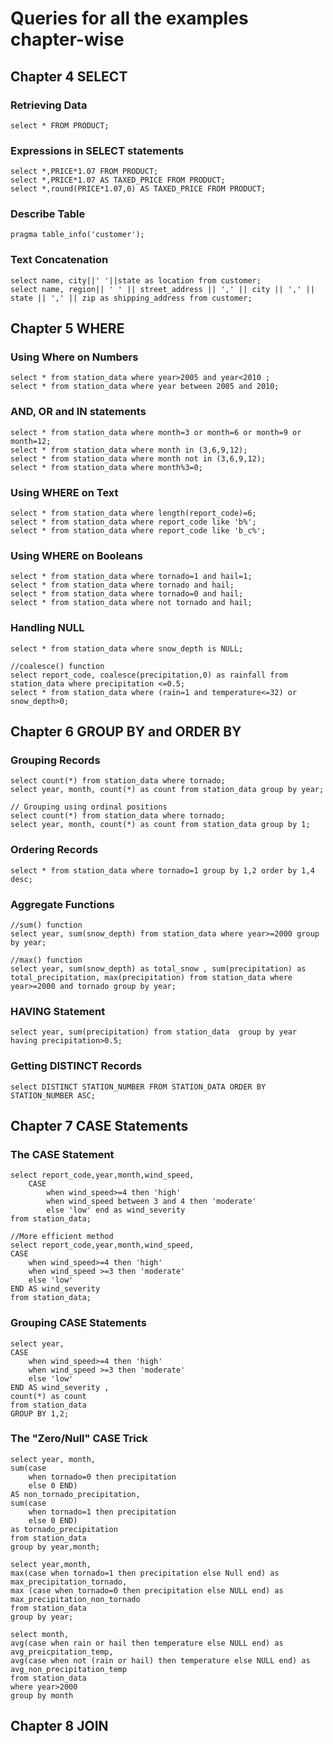 # Queries for all the examples chapter-wise

## Chapter 4 **SELECT**

### Retrieving Data
```
select * FROM PRODUCT;
```

### Expressions in SELECT statements
```
select *,PRICE*1.07 FROM PRODUCT;
select *,PRICE*1.07 AS TAXED_PRICE FROM PRODUCT;
select *,round(PRICE*1.07,0) AS TAXED_PRICE FROM PRODUCT;
```

### Describe Table
```
pragma table_info('customer');
```

### Text Concatenation
```
select name, city||' '||state as location from customer;
select name, region|| ' ' || street_address || ',' || city || ',' || state || ',' || zip as shipping_address from customer;
```

## Chapter 5 **WHERE**
### Using Where on Numbers
```
select * from station_data where year>2005 and year<2010 ;
select * from station_data where year between 2005 and 2010;
```
### AND, OR and IN statements
```
select * from station_data where month=3 or month=6 or month=9 or month=12;
select * from station_data where month in (3,6,9,12);
select * from station_data where month not in (3,6,9,12);
select * from station_data where month%3=0;
```

### Using WHERE on Text
```
select * from station_data where length(report_code)=6;
select * from station_data where report_code like 'b%';
select * from station_data where report_code like 'b_c%';
```

### Using WHERE on Booleans
```
select * from station_data where tornado=1 and hail=1;
select * from station_data where tornado and hail;
select * from station_data where tornado=0 and hail;
select * from station_data where not tornado and hail;
```
### Handling NULL
```
select * from station_data where snow_depth is NULL;

//coalesce() function
select report_code, coalesce(precipitation,0) as rainfall from station_data where precipitation <=0.5;
select * from station_data where (rain=1 and temperature<=32) or snow_depth>0;
```
## Chapter 6 **GROUP BY and ORDER BY**
### Grouping Records
```
select count(*) from station_data where tornado;
select year, month, count(*) as count from station_data group by year;

// Grouping using ordinal positions
select count(*) from station_data where tornado;
select year, month, count(*) as count from station_data group by 1;
```
### Ordering Records
```
select * from station_data where tornado=1 group by 1,2 order by 1,4 desc;
```
### Aggregate Functions
```
//sum() function
select year, sum(snow_depth) from station_data where year>=2000 group by year;

//max() function
select year, sum(snow_depth) as total_snow , sum(precipitation) as total_precipitation, max(precipitation) from station_data where year>=2000 and tornado group by year;
```
### HAVING Statement
```
select year, sum(precipitation) from station_data  group by year having precipitation>0.5;
```
### Getting DISTINCT Records
```
select DISTINCT STATION_NUMBER FROM STATION_DATA ORDER BY STATION_NUMBER ASC;
```

## Chapter 7 **CASE Statements**

### The CASE Statement
```
select report_code,year,month,wind_speed, 
    CASE 
        when wind_speed>=4 then 'high' 
        when wind_speed between 3 and 4 then 'moderate' 
        else 'low' end as wind_severity 
from station_data;

//More efficient method
select report_code,year,month,wind_speed, 
CASE 
    when wind_speed>=4 then 'high' 
    when wind_speed >=3 then 'moderate' 
    else 'low' 
END AS wind_severity 
from station_data;
```

### Grouping CASE Statements
```
select year, 
CASE 
    when wind_speed>=4 then 'high' 
    when wind_speed >=3 then 'moderate' 
    else 'low' 
END AS wind_severity ,
count(*) as count
from station_data 
GROUP BY 1,2;
```

### The "Zero/Null" CASE Trick
```
select year, month,
sum(case 
    when tornado=0 then precipitation
    else 0 END)
AS non_tornado_precipitation,
sum(case 
    when tornado=1 then precipitation
    else 0 END)
as tornado_precipitation
from station_data
group by year,month;
```
```
select year,month,
max(case when tornado=1 then precipitation else Null end) as max_precipitation_tornado,
max (case when tornado=0 then precipitation else NULL end) as max_precipitation_non_tornado
from station_data
group by year;
```
```
select month,
avg(case when rain or hail then temperature else NULL end) as avg_preicpitation_temp,
avg(case when not (rain or hail) then temperature else NULL end) as avg_non_precipitation_temp
from station_data
where year>2000
group by month
```

## Chapter 8 **JOIN**
